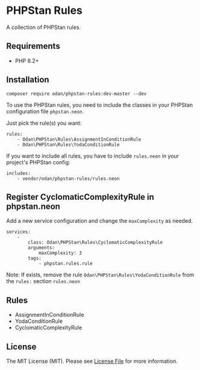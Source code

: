 # PHPStan Rules

A collection of PHPStan rules.

## Requirements

* PHP 8.2+

## Installation

```
composer require odan/phpstan-rules:dev-master --dev
```

To use the PHPStan rules, you need to include the classes 
in your PHPStan configuration file `phpstan.neon`.

Just pick the rule(s) you want:

```neon
rules:
	- Odan\PHPStan\Rules\AssignmentInConditionRule
	- Odan\PHPStan\Rules\YodaConditionRule
```

If you want to include all rules, you have to include `rules.neon` in your project's PHPStan config:

```neon
includes:
	- vendor/odan/phpstan-rules/rules.neon
```

## Register CyclomaticComplexityRule in phpstan.neon

Add a new service configuration and change the `maxComplexity` as needed.

```neon
services:
	-
		class: Odan\PHPStan\Rules\CyclomaticComplexityRule
		arguments:
			maxComplexity: 3
		tags:
			- phpstan.rules.rule

```

Note: If exists, remove the rule `Odan\PHPStan\Rules\YodaConditionRule` from the `rules:` section `rules.neon`

## Rules

* AssignmentInConditionRule
* YodaConditionRule
* CyclomaticComplexityRule

## License

The MIT License (MIT). Please see [License File](LICENSE) for more information.
